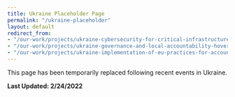 ```yaml
---
title: Ukraine Placeholder Page
permalink: "/ukraine-placeholder"
layout: default
redirect_from:
- "/our-work/projects/ukraine-cybersecurity-for-critical-infrastructure-activity"
- "/our-work/projects/ukraine-governance-and-local-accountability-hoverla"
- "/our-work/projects/ukraine-implementation-of-eu-practices-for-accounting-financial-reporting-and-audit"
---
```


This page has been temporarily replaced following recent events in Ukraine.

**Last Updated: 2/24/2022**